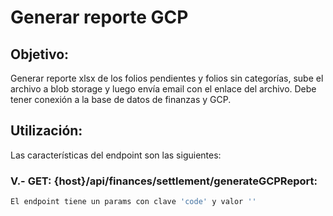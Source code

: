 # Generar reporte GCP

## Objetivo:

Generar reporte xlsx de los folios pendientes y folios sin categorías, sube el archivo a blob storage y luego envía email con el enlace del archivo.
Debe tener conexión a la base de datos de finanzas y GCP.

## Utilización:

Las características del endpoint son las siguientes:

### V.- GET: {host}/api/finances/settlement/generateGCPReport:

```sh
El endpoint tiene un params con clave 'code' y valor ''
```